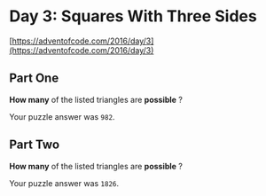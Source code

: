 # Day 3: Squares With Three Sides

[https://adventofcode.com/2016/day/3](https://adventofcode.com/2016/day/3)

## Part One

**How many** of the listed triangles are **possible** ?

Your puzzle answer was `982`.

## Part Two

**How many** of the listed triangles are **possible** ?

Your puzzle answer was `1826`.
